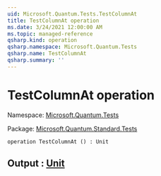 ```yaml
---
uid: Microsoft.Quantum.Tests.TestColumnAt
title: TestColumnAt operation
ms.date: 3/24/2021 12:00:00 AM
ms.topic: managed-reference
qsharp.kind: operation
qsharp.namespace: Microsoft.Quantum.Tests
qsharp.name: TestColumnAt
qsharp.summary: ''
---
```


# TestColumnAt operation

Namespace: [Microsoft.Quantum.Tests](xref:Microsoft.Quantum.Tests)

Package: [Microsoft.Quantum.Standard.Tests](https://nuget.org/packages/Microsoft.Quantum.Standard.Tests)




```qsharp
operation TestColumnAt () : Unit
```


## Output : [Unit](xref:microsoft.quantum.lang-ref.unit)

